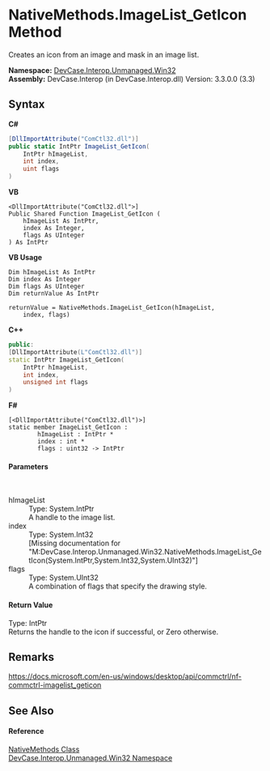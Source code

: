 # NativeMethods.ImageList_GetIcon Method 
 

Creates an icon from an image and mask in an image list.

**Namespace:**&nbsp;<a href="N_DevCase_Interop_Unmanaged_Win32">DevCase.Interop.Unmanaged.Win32</a><br />**Assembly:**&nbsp;DevCase.Interop (in DevCase.Interop.dll) Version: 3.3.0.0 (3.3)

## Syntax

**C#**<br />
``` C#
[DllImportAttribute("ComCtl32.dll")]
public static IntPtr ImageList_GetIcon(
	IntPtr hImageList,
	int index,
	uint flags
)
```

**VB**<br />
``` VB
<DllImportAttribute("ComCtl32.dll">]
Public Shared Function ImageList_GetIcon ( 
	hImageList As IntPtr,
	index As Integer,
	flags As UInteger
) As IntPtr
```

**VB Usage**<br />
``` VB Usage
Dim hImageList As IntPtr
Dim index As Integer
Dim flags As UInteger
Dim returnValue As IntPtr

returnValue = NativeMethods.ImageList_GetIcon(hImageList, 
	index, flags)
```

**C++**<br />
``` C++
public:
[DllImportAttribute(L"ComCtl32.dll")]
static IntPtr ImageList_GetIcon(
	IntPtr hImageList, 
	int index, 
	unsigned int flags
)
```

**F#**<br />
``` F#
[<DllImportAttribute("ComCtl32.dll")>]
static member ImageList_GetIcon : 
        hImageList : IntPtr * 
        index : int * 
        flags : uint32 -> IntPtr 

```


#### Parameters
&nbsp;<dl><dt>hImageList</dt><dd>Type: System.IntPtr<br />A handle to the image list.</dd><dt>index</dt><dd>Type: System.Int32<br />\[Missing <param name="index"/> documentation for "M:DevCase.Interop.Unmanaged.Win32.NativeMethods.ImageList_GetIcon(System.IntPtr,System.Int32,System.UInt32)"\]</dd><dt>flags</dt><dd>Type: System.UInt32<br />A combination of flags that specify the drawing style.</dd></dl>

#### Return Value
Type: IntPtr<br />Returns the handle to the icon if successful, or Zero otherwise.

## Remarks
<a href="https://docs.microsoft.com/en-us/windows/desktop/api/commctrl/nf-commctrl-imagelist_geticon" target="_blank">https://docs.microsoft.com/en-us/windows/desktop/api/commctrl/nf-commctrl-imagelist_geticon</a>

## See Also


#### Reference
<a href="T_DevCase_Interop_Unmanaged_Win32_NativeMethods">NativeMethods Class</a><br /><a href="N_DevCase_Interop_Unmanaged_Win32">DevCase.Interop.Unmanaged.Win32 Namespace</a><br />